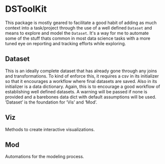 # DSToolKit
This package is mostly geared to facilitate a good habit of adding as much context into a task/project through the use of a well defined `Dataset` and means to explore and model the `Dataset`. It's a way for me to automate some of the stuff thats common in most data science tasks with a more tuned eye on reporting and tracking efforts while exploring.

## Dataset
This is an ideally complete dataset that has already gone through any joins and transformations. To kind of enforce this, it requires a csv in its initializer so that it encourages a workflow where final datasets are saved. Also in its initializer is a data dictionary. Again, this is to encourage a good workflow of establishing well defined datasets. A warning will be passed if none is provided and a barebones data dict with default assumptions will be used. ‘Dataset’ is the foundation for ‘Vis’ and ‘Mod’.

## Viz
Methods to create interactive visualizations.

## Mod
Automations for the modeling process.
